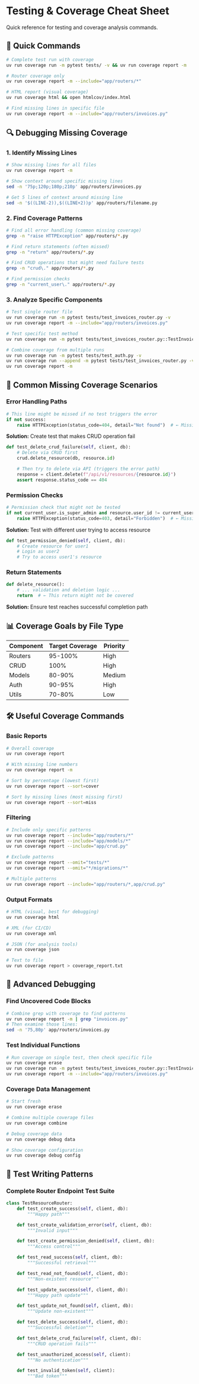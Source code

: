 # Testing & Coverage Cheat Sheet

Quick reference for testing and coverage analysis commands.

## 🚀 Quick Commands

```bash
# Complete test run with coverage
uv run coverage run -m pytest tests/ -v && uv run coverage report -m

# Router coverage only
uv run coverage report -m --include="app/routers/*"

# HTML report (visual coverage)
uv run coverage html && open htmlcov/index.html

# Find missing lines in specific file
uv run coverage report -m --include="app/routers/invoices.py"
```

## 🔍 Debugging Missing Coverage

### 1. Identify Missing Lines

```bash
# Show missing lines for all files
uv run coverage report -m

# Show context around specific missing lines
sed -n '75p;120p;180p;210p' app/routers/invoices.py

# Get 5 lines of context around missing line
sed -n '$((LINE-2)),$((LINE+2))p' app/routers/filename.py
```

### 2. Find Coverage Patterns

```bash
# Find all error handling (common missing coverage)
grep -n "raise HTTPException" app/routers/*.py

# Find return statements (often missed)
grep -n "return" app/routers/*.py

# Find CRUD operations that might need failure tests
grep -n "crud\." app/routers/*.py

# Find permission checks
grep -n "current_user\." app/routers/*.py
```

### 3. Analyze Specific Components

```bash
# Test single router file
uv run coverage run -m pytest tests/test_invoices_router.py -v
uv run coverage report -m --include="app/routers/invoices.py"

# Test specific test method
uv run coverage run -m pytest tests/test_invoices_router.py::TestInvoicesRouter::test_create_invoice -v

# Combine coverage from multiple runs
uv run coverage run -m pytest tests/test_auth.py -v
uv run coverage run --append -m pytest tests/test_invoices_router.py -v
uv run coverage report -m
```

## 🎯 Common Missing Coverage Scenarios

### Error Handling Paths

```python
# This line might be missed if no test triggers the error
if not success:
    raise HTTPException(status_code=404, detail="Not found")  # ← Missing coverage
```

**Solution:** Create test that makes CRUD operation fail

```python
def test_delete_crud_failure(self, client, db):
    # Delete via CRUD first
    crud.delete_resource(db, resource.id)

    # Then try to delete via API (triggers the error path)
    response = client.delete(f"/api/v1/resources/{resource.id}")
    assert response.status_code == 404
```

### Permission Checks

```python
# Permission check that might not be tested
if not current_user.is_super_admin and resource.user_id != current_user.id:
    raise HTTPException(status_code=403, detail="Forbidden")  # ← Missing coverage
```

**Solution:** Test with different user trying to access resource

```python
def test_permission_denied(self, client, db):
    # Create resource for user1
    # Login as user2
    # Try to access user1's resource
```

### Return Statements

```python
def delete_resource():
    # ... validation and deletion logic ...
    return  # ← This return might not be covered
```

**Solution:** Ensure test reaches successful completion path

## 📊 Coverage Goals by File Type

| Component | Target Coverage | Priority |
| --------- | --------------- | -------- |
| Routers   | 95-100%         | High     |
| CRUD      | 100%            | High     |
| Models    | 80-90%          | Medium   |
| Auth      | 90-95%          | High     |
| Utils     | 70-80%          | Low      |

## 🛠️ Useful Coverage Commands

### Basic Reports

```bash
# Overall coverage
uv run coverage report

# With missing line numbers
uv run coverage report -m

# Sort by percentage (lowest first)
uv run coverage report --sort=cover

# Sort by missing lines (most missing first)
uv run coverage report --sort=miss
```

### Filtering

```bash
# Include only specific patterns
uv run coverage report --include="app/routers/*"
uv run coverage report --include="app/models/*"
uv run coverage report --include="app/crud.py"

# Exclude patterns
uv run coverage report --omit="tests/*"
uv run coverage report --omit="*/migrations/*"

# Multiple patterns
uv run coverage report --include="app/routers/*,app/crud.py"
```

### Output Formats

```bash
# HTML (visual, best for debugging)
uv run coverage html

# XML (for CI/CD)
uv run coverage xml

# JSON (for analysis tools)
uv run coverage json

# Text to file
uv run coverage report > coverage_report.txt
```

## 🔧 Advanced Debugging

### Find Uncovered Code Blocks

```bash
# Combine grep with coverage to find patterns
uv run coverage report -m | grep "invoices.py"
# Then examine those lines:
sed -n '75,80p' app/routers/invoices.py
```

### Test Individual Functions

```bash
# Run coverage on single test, then check specific file
uv run coverage erase
uv run coverage run -m pytest tests/test_invoices_router.py::TestInvoicesRouter::test_delete_invoice -v
uv run coverage report -m --include="app/routers/invoices.py"
```

### Coverage Data Management

```bash
# Start fresh
uv run coverage erase

# Combine multiple coverage files
uv run coverage combine

# Debug coverage data
uv run coverage debug data

# Show coverage configuration
uv run coverage debug config
```

## 📝 Test Writing Patterns

### Complete Router Endpoint Test Suite

```python
class TestResourceRouter:
    def test_create_success(self, client, db):
        """Happy path"""

    def test_create_validation_error(self, client, db):
        """Invalid input"""

    def test_create_permission_denied(self, client, db):
        """Access control"""

    def test_read_success(self, client, db):
        """Successful retrieval"""

    def test_read_not_found(self, client, db):
        """Non-existent resource"""

    def test_update_success(self, client, db):
        """Happy path update"""

    def test_update_not_found(self, client, db):
        """Update non-existent"""

    def test_delete_success(self, client, db):
        """Successful deletion"""

    def test_delete_crud_failure(self, client, db):
        """CRUD operation fails"""

    def test_unauthorized_access(self, client):
        """No authentication"""

    def test_invalid_token(self, client):
        """Bad token"""
```

